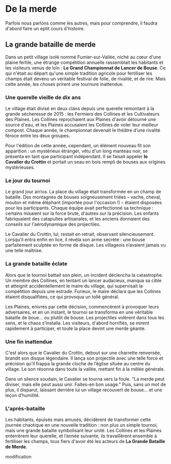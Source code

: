 # De la merde
Parfois nous parlons comme les autres, mais pour comprendre, il faudra d'abord faire un eptit cours d'histoire.

## La grande bataille de merde

Dans un petit village isolé nommé Fumier-sur-Vallée, niché au cœur d'une plaine fertile, une étrange compétition annuelle rassemblait les habitants et les visiteurs venus de loin : **Le Grand Championnat de Lancer de Bouse**. Ce qui n'était au départ qu'une simple tradition agricole pour fertiliser les champs était devenu un véritable festival de folie, de rivalité, et de rire. Mais cette année, les choses prirent une tournure inattendue.

### Une querelle vieille de dix ans
Le village était divisé en deux clans depuis une querelle remontant à la grande sécheresse de 2015 : les Fermiers des Collines et les Cultivateurs des Plaines. Les Collines reprochaient aux Plaines d'avoir détourné une source d'eau, et les Plaines accusaient les Collines de voler leur meilleur compost. Chaque année, le championnat devenait le théâtre d’une rivalité féroce entre les deux groupes.

Pour l'édition de cette année, cependant, un élément nouveau fit son apparition : un mystérieux étranger, vêtu d'un long manteau noir, se présenta en tant que participant indépendant. Il se faisait appeler **le Cavalier du Crottin** et portait un seau en bois rempli de bouses aux origines mystérieuses.

### Le jour du tournoi
Le grand jour arriva. La place du village était transformée en un champ de bataille. Des montagnes de bouses soigneusement triées – vache, cheval, mouton et même éléphant (importée pour l'occasion !) – étaient disposées pour les participants. Chaque équipe avait perfectionné sa technique : certains misaient sur la force brute, d'autres sur la précision. Les enfants fabriquaient des catapultes artisanales, et les anciens donnaient des conseils sur l'aérodynamique des projectiles.

Le Cavalier du Crottin, lui, restait en retrait, observant silencieusement. Lorsqu’il entra enfin en lice, il révéla son arme secrète : une bouse parfaitement sculptée en forme de disque. Les villageois n’avaient jamais vu une telle maîtrise.

### La grande bataille éclate
Alors que le tournoi battait son plein, un incident déclencha la catastrophe. Un membre des Collines, en tentant un lancer audacieux, manqua sa cible et atteignit accidentellement le maire du village, qui supervisait la compétition depuis une estrade. Furieux, le maire déclara que les Collines étaient disqualifiées, ce qui provoqua un tollé général.

Les Plaines, enivrés par cette décision, commencèrent à provoquer leurs adversaires, et en un instant, le tournoi se transforma en une véritable bataille de boue… ou plutôt de bouse. Les projectiles volèrent dans tous les sens, et le chaos s’installa. Les visiteurs, d'abord horrifiés, se mirent rapidement à participer, et toute la place devint une merde géante.

### Une fin inattendue
C'est alors que le Cavalier du Crottin, debout sur une charrette renversée, brandit son disque légendaire. Il lança son projectile avec une telle force et précision qu’il frappa la grande cloche de l’église située au centre du village. Le son résonna dans toute la vallée, mettant fin à la mêlée générale.

Dans un silence soudain, le Cavalier se tourna vers la foule. "La merde peut diviser, mais elle peut aussi unir. Faites-en bon usage." Puis, sans un mot de plus, il disparut, laissant derrière lui un village recouvert de bouse… et une leçon d’humilité.

### L'après-bataille
Les habitants, épuisés mais amusés, décidèrent de transformer cette journée chaotique en une nouvelle tradition : non plus un simple tournoi, mais une grande bataille symbolisant leur unité. Les Collines et les Plaines enterrèrent leur querelle, et l’année suivante, ils travaillèrent ensemble à fertiliser les champs, tous fiers d'avoir été les acteurs de **La Grande Bataille de Merde**.

modification